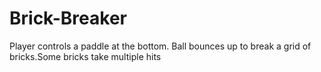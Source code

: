 # Brick-Breaker
 Player controls a paddle at the bottom. Ball bounces up to break a grid of bricks.Some bricks take multiple hits

